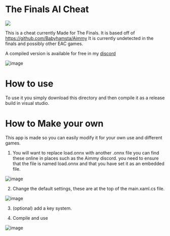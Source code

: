 # The Finals AI Cheat

<a href="https://discord.gg/MpSKK9epc7"><img src="https://dcbadge.vercel.app/api/server/MpSKK9epc7"/></a>

This is a cheat currently Made for The Finals.
It is based off of https://github.com/Babyhamsta/Aimmy
It is currently undetected in the finals and possibly other EAC games.

A compiled version is available for free in my [discord](https://discord.gg/MpSKK9epc7)


![image](https://github.com/IceyFL/The-Finals-AI-Cheat/assets/82657910/a4dbcbda-ae25-4673-bdeb-203b69b4b60a)



# How to use

To use it you simply download this directory and then compile it as a release build in visual studio.

# How to Make your own

This app is made so you can easily modify it for your own use and different games.

1. You will want to replace load.onnx with another .onnx file you can find these online in places such as the Aimmy discord.
you need to ensure that the file is named load.onnx and that you have set it as an embedded file.

![image](https://github.com/IceyFL/The-Finals-AI-Cheat/assets/82657910/24c9fb3e-e76b-4762-8fe5-98c7e01dc859)



2. Change the default settings, these are at the top of the main.xaml.cs file.

![image](https://github.com/IceyFL/The-Finals-AI-Cheat/assets/82657910/87d0a4db-2d9c-43ab-ac7d-b3c1d48faba4)



3. (optional) add a key system.

4. Compile and use

![image](https://github.com/IceyFL/The-Finals-AI-Cheat/assets/82657910/a7cf0c1c-6fce-47df-9d87-8deaa51efcc8)
